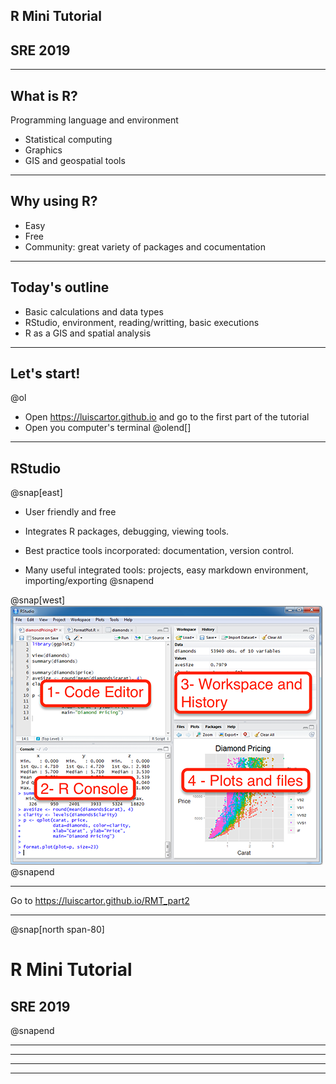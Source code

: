 


## R Mini Tutorial

## SRE 2019





---

## What is R?

Programming language and environment

 - Statistical computing
 - Graphics
 - GIS and geospatial tools

---

## Why using R?
  - Easy
  - Free
  - Community: great variety of packages and cocumentation

---

## Today's outline

 - Basic calculations and data types
 - RStudio, environment, reading/writting, basic executions
 - R as a GIS and spatial analysis

---

## Let's start! 

@ol[](false)
 - Open https://luiscartor.github.io   and go to the first part of the tutorial
 - Open you computer's terminal
@olend[]

---

## RStudio

@snap[east]
 - User friendly and free
 
 - Integrates R packages, debugging, viewing tools.
 
 - Best practice tools incorporated: documentation, version control.

 - Many useful integrated tools: projects, easy markdown environment, importing/exporting
 @snapend

@snap[west]
![rstudio](assets/img/rstudio.png)
@snapend

---

Go to https://luiscartor.github.io/RMT_part2

---

@snap[north span-80]

# R Mini Tutorial

## SRE 2019


@snapend


---

---

---

---

